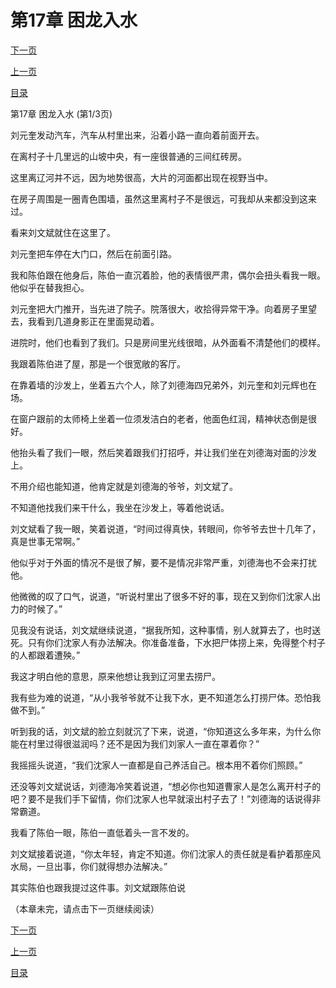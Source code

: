 <h1>第17章    困龙入水</h1>
            <div><p><a href="./0049_%E7%AC%AC17%E7%AB%A0_%E5%9B%B0%E9%BE%99%E5%85%A5%E6%B0%B4.md">下一页</a></p><p><a href="./0047_%E7%AC%AC16%E7%AB%A0_%E6%AD%BB%E5%80%92.md">上一页</a></p><p><a href="../">目录</a></p></div>
            <div><p>第17章    困龙入水 (第1/3页)</p><p>刘元奎发动汽车，汽车从村里出来，沿着小路一直向着前面开去。</p><p>在离村子十几里远的山坡中央，有一座很普通的三间红砖房。</p><p>这里离辽河并不远，因为地势很高，大片的河面都出现在视野当中。</p><p>在房子周围是一圈青色围墙，虽然这里离村子不是很远，可我却从来都没到这来过。</p><p>看来刘文斌就住在这里了。</p><p>刘元奎把车停在大门口，然后在前面引路。</p><p>我和陈伯跟在他身后，陈伯一直沉着脸，他的表情很严肃，偶尔会扭头看我一眼。他似乎在替我担心。</p><p>刘元奎把大门推开，当先进了院子。院落很大，收拾得异常干净。向着房子里望去，我看到几道身影正在里面晃动着。</p><p>进院时，他们也看到了我们。只是房间里光线很暗，从外面看不清楚他们的模样。</p><p>我跟着陈伯进了屋，那是一个很宽敞的客厅。</p><p>在靠着墙的沙发上，坐着五六个人，除了刘德海四兄弟外，刘元奎和刘元辉也在场。</p><p>在窗户跟前的太师椅上坐着一位须发洁白的老者，他面色红润，精神状态倒是很好。</p><p>他抬头看了我们一眼，然后笑着跟我们打招呼，并让我们坐在刘德海对面的沙发上。</p><p>不用介绍也能知道，他肯定就是刘德海的爷爷，刘文斌了。</p><p>不知道他找我们来干什么，我坐在沙发上，等着他说话。</p><p>刘文斌看了我一眼，笑着说道，“时间过得真快，转眼间，你爷爷去世十几年了，真是世事无常啊。”</p><p>他似乎对于外面的情况不是很了解，要不是情况非常严重，刘德海也不会来打扰他。</p><p>他微微的叹了口气，说道，“听说村里出了很多不好的事，现在又到你们沈家人出力的时候了。”</p><p>见我没有说话，刘文斌继续说道，“据我所知，这种事情，别人就算去了，也时送死。只有你们沈家人有办法解决。你准备准备，下水把尸体捞上来，免得整个村子的人都跟着遭殃。”</p><p>我这才明白他的意思，原来他想让我到辽河里去捞尸。</p><p>我有些为难的说道，“从小我爷爷就不让我下水，更不知道怎么打捞尸体。恐怕我做不到。”</p><p>听到我的话，刘文斌的脸立刻就沉了下来，说道，“你知道这么多年来，为什么你能在村里过得很滋润吗？还不是因为我们刘家人一直在罩着你？”</p><p>我摇摇头说道，“我们沈家人一直都是自己养活自己。根本用不着你们照顾。”</p><p>还没等刘文斌说话，刘德海冷笑着说道，“想必你也知道曹家人是怎么离开村子的吧？要不是我们手下留情，你们沈家人也早就滚出村子去了！”刘德海的话说得非常霸道。</p><p>我看了陈伯一眼，陈伯一直低着头一言不发的。</p><p>刘文斌接着说道，“你太年轻，肯定不知道。你们沈家人的责任就是看护着那座风水局，一旦出事，你们就得想办法解决。”</p><p>其实陈伯也跟我提过这件事。刘文斌跟陈伯说</p><p>（本章未完，请点击下一页继续阅读）</p></div>
            <div><p><a href="./0049_%E7%AC%AC17%E7%AB%A0_%E5%9B%B0%E9%BE%99%E5%85%A5%E6%B0%B4.md">下一页</a></p><p><a href="./0047_%E7%AC%AC16%E7%AB%A0_%E6%AD%BB%E5%80%92.md">上一页</a></p><p><a href="../">目录</a></p></div>